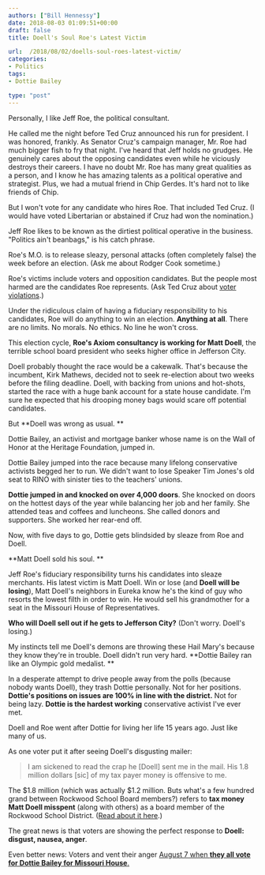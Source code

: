 ```yaml
---
authors: ["Bill Hennessy"]
date: 2018-08-03 01:09:51+00:00
draft: false
title: Doell's Soul Roe's Latest Victim

url:  /2018/08/02/doells-soul-roes-latest-victim/
categories:
- Politics
tags:
- Dottie Bailey

type: "post"
---
```


Personally, I like Jeff Roe, the political consultant.

He called me the night before Ted Cruz announced his run for president. I was honored, frankly. As Senator Cruz's campaign manager, Mr. Roe had much bigger fish to fry that night. I've heard that Jeff holds no grudges. He genuinely cares about the opposing candidates even while he viciously destroys their careers. I have no doubt Mr. Roe has many great qualities as a person, and I know he has amazing talents as a political operative and strategist. Plus, we had a mutual friend in Chip Gerdes. It's hard not to like friends of Chip.

But I won't vote for any candidate who hires Roe. That included Ted Cruz. (I would have voted Libertarian or abstained if Cruz had won the nomination.)

Jeff Roe likes to be known as the dirtiest political operative in the business. "Politics ain't beanbags," is his catch phrase.

Roe's M.O. is to release sleazy, personal attacks (often completely false) the week before an election. (Ask me about Rodger Cook sometime.)

Roe's victims include voters and opposition candidates. But the people most harmed are the candidates Roe represents. (Ask Ted Cruz about [voter violations](https://www.hennessysview.com/2016/01/31/cruzs-epic-facepalm/).)

Under the ridiculous claim of having a fiduciary responsibility to his candidates, Roe will do anything to win an election. **Anything at all**. There are no limits. No morals. No ethics. No line he won't cross.

This election cycle, **Roe's Axiom consultancy is working for Matt Doell**, the terrible school board president who seeks higher office in Jefferson City.

Doell probably thought the race would be a cakewalk. That's because the incumbent, Kirk Mathews, decided not to seek re-election about two weeks before the filing deadline. Doell, with backing from unions and hot-shots, started the race with a huge bank account for a state house candidate. I'm sure he expected that his drooping money bags would scare off potential candidates.

But **Doell was wrong as usual. **

Dottie Bailey, an activist and mortgage banker whose name is on the Wall of Honor at the Heritage Foundation, jumped in.

Dottie Bailey jumped into the race because many lifelong conservative activists begged her to run. We didn't want to lose Speaker Tim Jones's old seat to RINO with sinister ties to the teachers' unions.

**Dottie jumped in and knocked on over 4,000 doors**. She knocked on doors on the hottest days of the year while balancing her job and her family. She attended teas and coffees and luncheons. She called donors and supporters. She worked her rear-end off.

Now, with five days to go, Dottie gets blindsided by sleaze from Roe and Doell.

**Matt Doell sold his soul. **

Jeff Roe's fiduciary responsibility turns his candidates into sleaze merchants. His latest victim is Matt Doell. Win or lose (and **Doell will be losing**), Matt Doell's neighbors in Eureka know he's the kind of guy who resorts the lowest filth in order to win. He would sell his grandmother for a seat in the Missouri House of Representatives.

**Who will Doell sell out if he gets to Jefferson City?** (Don't worry. Doell's losing.)

My instincts tell me Doell's demons are throwing these Hail Mary's because they know they're in trouble. Doell didn't run very hard. **Dottie Bailey ran like an Olympic gold medalist. **

In a desperate attempt to drive people away from the polls (because nobody wants Doell), they trash Dottie personally. Not for her positions. **Dottie's positions on issues are 100% in line with the district.** Not for being lazy. **Dottie is the hardest working** conservative activist I've ever met.

Doell and Roe went after Dottie for living her life 15 years ago. Just like many of us.

As one voter put it after seeing Doell's disgusting mailer:



> I am sickened to read the crap he [Doell] sent me in the mail. His 1.8 million dollars [sic] of my tax payer money is offensive to me.



The $1.8 million (which was actually $1.2 million. Buts what's a few hundred grand between Rockwood School Board members?) refers to **tax money Matt Doell misspent** (along with others) as a board member of the Rockwood School District. ([Read about it here](https://www.hennessysview.com/2018/07/31/bad-judgment-rockwood-school-board/).)

The great news is that voters are showing the perfect response to **Doell: disgust, nausea, anger**.

Even better news: Voters and vent their anger [August 7 when **they all vote for Dottie Bailey for Missouri House**.](https://dottiebailey.com)


